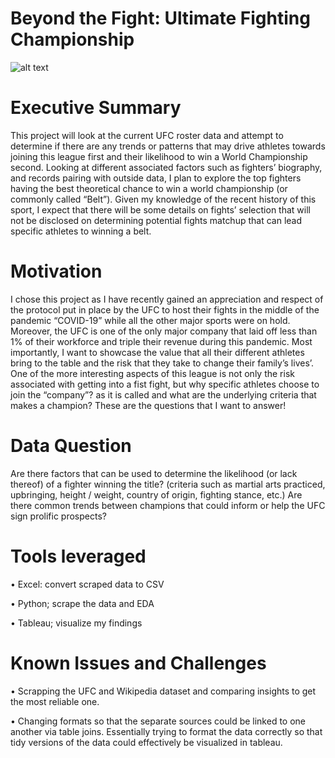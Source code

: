 # Beyond the Fight: Ultimate Fighting Championship  

![alt text](http://https://www.google.com/url?sa=i&url=http%3A%2F%2Fsport.bt.com%2Fufc%2Fufc-news%2Fufc-beyond-the-octagon-be-a-part-of-it-S11404331071825&psig=AOvVaw3JMIz8CjdLGIBF43XNfUHL&ust=1607716265145000&source=images&cd=vfe&ved=0CAIQjRxqFwoTCIDes4OYxO0CFQAAAAAdAAAAABAD/to/img.png)

# Executive Summary

This project will look at the current UFC roster data and attempt to determine if there are any trends or patterns that may drive athletes towards joining this league first and their likelihood to win a World Championship second. 
Looking at different associated factors such as fighters’ biography, and records pairing with outside data, I plan to explore the top fighters having the best theoretical chance to win a world championship (or commonly called “Belt”). Given my knowledge of the recent history of this sport, I expect that there will be some details on fights’ selection that will not be disclosed on determining potential fights matchup that can lead specific athletes to winning a belt. 

# Motivation

I chose this project as I have recently gained an appreciation and respect of the protocol put in place by the UFC to host their fights in the middle of the pandemic “COVID-19” while all the other major sports were on hold. Moreover, the UFC is one of the only major company that laid off less than 1% of their workforce and triple their revenue during this pandemic. Most importantly, I want to showcase the value that all their different athletes bring to the table and the risk that they take to change their family’s lives’. 
One of the more interesting aspects of this league is not only the risk associated with getting into a fist fight, but why specific athletes choose to join the “company”? as it is called and what are the underlying criteria that makes a champion? These are the questions that I want to answer!


# Data Question

Are there factors that can be used to determine the likelihood (or lack thereof) of a fighter winning the title? (criteria such as martial arts practiced, upbringing, height / weight, country of origin, fighting stance, etc.) Are there common trends between champions that could inform or help the UFC sign prolific prospects? 


# Tools leveraged

•	Excel: convert scraped data to CSV 

•	Python; scrape the data and EDA

•	Tableau; visualize my findings


# Known Issues and Challenges

•	Scrapping the UFC and Wikipedia dataset and comparing insights to get the most reliable one. 

•	Changing formats so that the separate sources could be linked to one another via table joins. Essentially trying to format the data correctly so that tidy versions of the data could effectively be visualized in tableau. 

